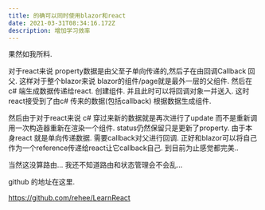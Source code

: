 ```yaml
---
title: 的确可以同时使用blazor和react
date: 2021-03-31T08:34:16.172Z
description: 增加学习效率
---
```

果然如我所料.

对于react来说 property数据是由父至子单向传递的,然后子在由回调Callback 回父. 这样对于整个blazor来说 blazor的组件/page就是最外一层的父组件. 然后在c# 端生成数据传递给react. 创建组件. 并且此时可以将回调对象一并送入. 这时 react接受到了由c# 传来的数据(包括callback) 根据数据生成组件. 

然后由于对于react来说 c# 穿过来新的数据就是再次进行了update 而不是重新调用一次构造器重新在渲染一个组件. status仍然保留只是更新了property. 由于本身react  就是单向传递数据. 需要callback对父进行回调. 正好和blazor可以将自己作为一个reference传递给react让它callback自己. 到目前为止感觉都完美..

当然这没算路由... 我还不知道路由和状态管理会不会乱...

github 的地址在这里. 

https://github.com/rehee/LearnReact